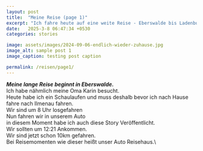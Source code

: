 ```yaml
---
layout: post
title:  "Meine Reise (page 1)"
excerpt: "Ich fahre heute auf eine weite Reise - Eberswalde bis Ladenburg durch Ilmenau"
date:   2025-3-8 06:47:34 +0530
categories: stories

image: assets/images/2024-09-06-endlich-wieder-zuhause.jpg
image_alt: sample post 1
image_caption: testing post caption

permalink: /reisen/page1/
---
```


***Meine lange Reise beginnt in Eberswalde.***\
Ich habe nähmlich meine Oma Karin besucht.\
Heute habe ich ein Schaulaufen und muss deshalb bevor ich nach Hause fahre nach Ilmenau fahren.\
Wir sind um 8 Uhr losgefahren\
Nun fahren wir in unserem Auto\
in diesem Moment habe ich auch diese Story Veröffentlicht.\
Wir sollten um 12:21 Ankommen.\
Wir sind jetzt schon 10km gefahren.\
Bei Reisemomenten wie dieser heißt unser Auto Reisehaus.\
